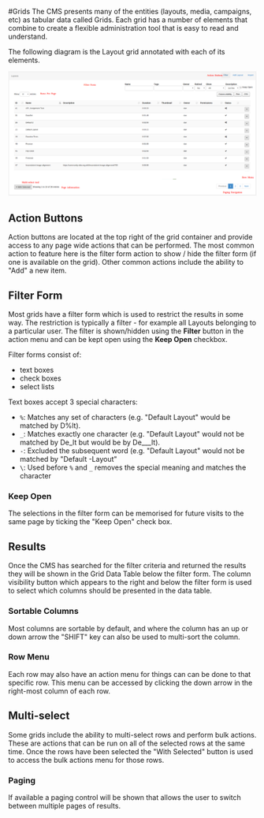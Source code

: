 <!--toc=tour-->
#Grids
The CMS presents many of the entities (layouts, media, campaigns, etc) as tabular data called Grids. Each grid has a number of elements that combine to create a flexible administration tool that is easy to read and understand.

The following diagram is the Layout grid annotated with each of its elements.

![Grid Explanation](img/tour_cms_grids.png)

## Action Buttons
Action buttons are located at the top right of the grid container and provide access to any page wide actions that can be performed. The most common action to feature here is the filter form action to show / hide the filter form (if one is available on the grid). Other common actions include the ability to "Add" a new item.

## Filter Form
Most grids have a filter form which is used to restrict the results in some way. The restriction is typically a filter - for example all Layouts belonging to a particular user. The filter is shown/hidden using the **Filter** button in the action menu and can be kept open using the **Keep Open** checkbox.

Filter forms consist of:
 - text boxes
 - check boxes
 - select lists
 
Text boxes accept 3 special characters:

 - `%`: Matches any set of characters (e.g. "Default Layout" would be matched by D%lt).
 - `_`: Matches exactly one character (e.g. "Default Layout" would not be matched by De_lt but would be by De___lt).
 - `-`: Excluded the subsequent word (e.g. "Default Layout" would not be matched by "Default -Layout"
 - `\`: Used before `%` and `_` removes the special meaning and matches the character

### Keep Open
The selections in the filter form can be memorised for future visits to the same page by ticking the "Keep Open" check box.

## Results
Once the CMS has searched for the filter criteria and returned the results they will be shown in the Grid Data Table below the filter form. The column visibility button which appears to the right and below the filter form is used to select which columns should be presented in the data table. 

### Sortable Columns
Most columns are sortable by default, and where the column has an up or down arrow the "SHIFT" key can also be used to multi-sort the column.

### Row Menu
Each row may also have an action menu for things can can be done to that specific row. This menu can be accessed by clicking the down arrow in the right-most column of each row.

## Multi-select
Some grids include the ability to multi-select rows and perform bulk actions. These are actions that can be run on all of the selected rows at the same time. Once the rows have been selected the "With Selected" button is used to access the bulk actions menu for those rows.

### Paging
If available a paging control will be shown that allows the user to switch between multiple pages of results.